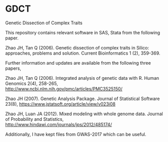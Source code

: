 # GDCT
Genetic Dissection of Complex Traits

This repository contains relevant software in SAS, Stata from the following paper.

Zhao JH, Tan Q (2006). Genetic dissection of complex traits in Silico: approaches, problems and solution. Current Bioinformatics 1 (2), 359-369.

Further information and updates are available from the following three papers,

Zhao JH, Tan Q (2006). Integrated analysis of genetic data with R. Human Genomics 2(4), 258-265, http://www.ncbi.nlm.nih.gov/pmc/articles/PMC3525150/

Zhao JH (2007). Genetic Analysis Package. Journal of Statistical Software 23(8), https://www.jstatsoft.org/article/view/v023i08

Zhao JH, Luan JA (2012). Mixed modeling with whole genome data. Journal of Probability and Statistics, http://www.hindawi.com/journals/jps/2012/485174/

Additionally, I have kept files from GWAS-2017 which can be useful.

